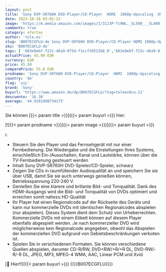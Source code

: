 ```yaml
---
layout: post
title: 'Sony DVP-SR760H DVD-Player/CD-Player  HDMI  1080p-Upscaling  USB-Eingang  Xvid-Wiedergabe  Dolby Digital  schwarz'
date: 2023-10-28 03:01:22
image: 'https://m.media-amazon.com/images/I/31J3P-Tc9WL._SL500_._SL400_.jpg'
comments: true
category: ofertas
author: 'tole.es'
slug: 'B007ECGFLU-de Sony DVP-SR760H DVD-Player/CD-Player HDMI 1080p-Upscaling...'
sku: 'B007ECGFLU-de'
tags: [ '663e9ebf-f22c-46a9-8f5d-f1ccf3d521b8_0','663e9ebf-f22c-46a9-8f5d-f1ccf3d521b8_4101','663e9ebf-f22c-46a9-8f5d-f1ccf3d521b8_8601','Arborist Merchandising Root','DVD-Player & -Rekorder','Elektronic und Foto -10%','Elektronik & Foto','Fernseher & Heimkino','HD-DVD-Player','Self Service','Sonderangebote Warehousedeals - Elektronik & Foto','Special Features Stores','sony','🇩🇪', ]
actualPrice: 45.99 EUR
currency: EUR
price: 45.99
comparePrice: 55.0 EUR
prodname: 'Sony DVP-SR760H DVD-Player/CD-Player  HDMI  1080p-Upscaling  USB-Eingang  Xvid-Wiedergabe  Dolby Digital  schwarz'
country: 'de'
flag: '🇩🇪'
brand: 'Sony'
buyurl: 'https://www.amazon.de/dp/B007ECGFLU/?tag=tolees0ca-21'
descuento: '16.38'
average: '44.9201898734175'
---
```


Sie können [{{< param title >}}]({{< param buyurl >}}) hier:

[![{{< param prodname >}}]({{< param image >}})]({{< param buyurl >}})

ℹ️:

- Steuern Sie den Player und das Fernsehgerät mit nur einer Fernbedienung. Die Wiedergabe und die Einstellungen Ihres Systems, einschließlich Ein-/Ausschalten, Kanal und Lautstärke, können über die TV-Fernbedienung gesteuert werden
- Inhalt Sony DVP-SR760H DVD-Spieler/CD-Spieler, schwarz
- Zeigen Sie CDs in raumfüllender Audioqualität an und speichern Sie sie über USB, damit Sie sie auch unterwegs genießen können, Betriebsspannung 220-240 V.
- Genießen Sie eine klarere und brillante Bild- und Tonqualität. Dank des HDMI-Ausgangs wird die Bild- und Tonqualität von DVDs optimiert und erreichen somit nahezu HD-Qualität
- Ihr Player hat einen Regionalcode auf der Rückseite des Geräts und kann nur kommerzielle DVDs mit identischen Regionalcodes abspielen (nur abspielen). Dieses System dient dem Schutz von Urheberrechten. Kommerzielle DVDs mit einem Etikett können auf diesem Player ebenfalls abgespielt werden. Je nach kommerzieller DVD wird möglicherweise kein Regionalcode angegeben, obwohl das Abspielen der kommerziellen DVD aufgrund von Gebietsbeschränkungen verboten ist.
- Spielen Sie in verschiedenen Formaten. Sie können verschiedene Quellen abspielen, darunter CD-R/RW, DVD+RW/+R/+R DL, DVD-RW/-R/-R DL, JPEG, MP3, MPEG-4 WMA, AAC, Linear PCM und Xvid

[🛒 Hier!!]({{< param buyurl >}})
{{<world>}}B007ECGFLU{{</world>}}
